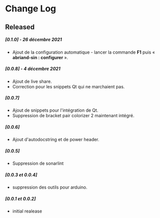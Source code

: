 # Change Log

## Released
##### [0.1.0] - 26 décembre 2021
* Ajout de la configuration automatique - lancer la commande **F1** puis « **abriand-sin : configurer** ».
##### [0.0.8] - 4 décembre 2021
* Ajout de live share.
* Correction pour les snippets Qt qui ne marchaient pas.
##### [0.0.7]
* Ajout de snippets pour l'intégration de Qt. 
* Suppression de bracket pair colorizer 2 maintenant intégré.
##### [0.0.6]
* Ajout d'autodocstring et de power header.
##### [0.0.5]
* Suppression de sonarlint
##### [0.0.3 et 0.0.4]
* suppression des outils pour arduino. 
##### [0.0.1 et 0.0.2]
* initial realease
